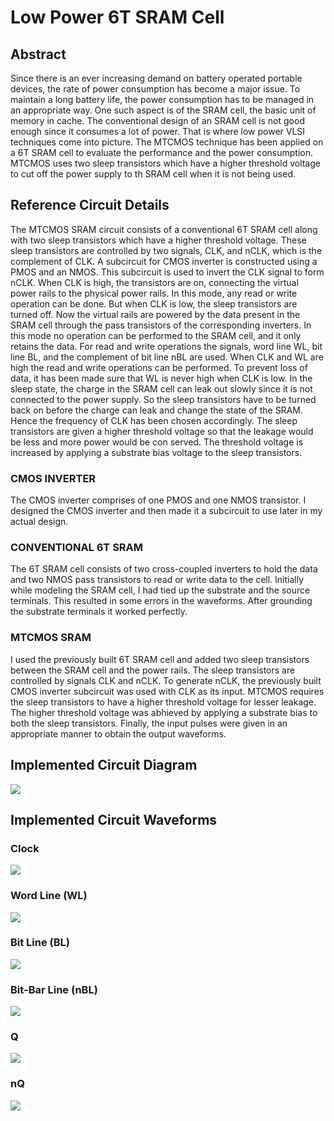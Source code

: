 # Low Power 6T SRAM Cell

## Abstract
Since there is an ever increasing demand on battery operated portable devices, the rate of power consumption has become a major issue. To maintain a long battery life, the power consumption has to be managed in an appropriate way. One such aspect is of the SRAM cell, the basic unit of memory in cache. The conventional design of an SRAM cell is not good enough since it consumes a lot of power. That is where low power VLSI techniques come into picture. The MTCMOS technique has been applied on a 6T SRAM cell to evaluate the performance and the power consumption. MTCMOS uses two sleep transistors which have a higher threshold voltage to cut off the power supply to th SRAM cell when it is not being used.

## Reference Circuit Details
The MTCMOS SRAM circuit consists of a conventional 6T SRAM cell along with two sleep transistors which have a higher threshold voltage. These sleep transistors are controlled by two signals, CLK, and nCLK, which is the complement of CLK. A subcircuit for CMOS inverter is constructed using a PMOS and an NMOS. This subcircuit is used to invert the CLK signal to form nCLK. When CLK is high, the transistors are on, connecting the virtual power rails to the physical power rails. In this mode, any read or write operation can be done. But when CLK is low, the sleep transistors are turned off. Now the virtual rails are powered by the data present in the SRAM cell through the pass transistors of the corresponding inverters. In this mode no operation can be performed to the SRAM cell, and it only retains the data. For read and write operations the signals, word line WL, bit line BL, and the complement of bit line nBL are used. When CLK and WL are high the read and write operations can be performed. To prevent loss of data, it has been made sure that WL is never high when CLK is low. In the sleep state, the charge in the SRAM cell can leak out slowly since it is not connected to the power supply. So the sleep transistors have to be turned back on before the charge can leak and change the state of the SRAM. Hence the frequency of CLK has been chosen accordingly. The sleep transistors are given a higher threshold voltage so that the leakage would be less and more power would be con served. The threshold voltage is increased by applying a substrate bias voltage to the sleep transistors.

### CMOS INVERTER
The CMOS inverter comprises of one PMOS and one NMOS transistor.
I designed the CMOS inverter and then made it a subcircuit to use later in my actual design.

### CONVENTIONAL 6T SRAM
The 6T SRAM cell consists of two cross-coupled inverters to hold the data and two NMOS pass transistors to read or write data to the cell.
Initially while modeling the SRAM cell, I had tied up the substrate and the source terminals. This resulted in some errors in the waveforms.
After grounding the substrate terminals it worked perfectly.

### MTCMOS SRAM
I used the previously built 6T SRAM cell and added two sleep transistors between the SRAM cell and the power rails.
The sleep transistors are controlled by signals CLK and nCLK. To generate nCLK, the previously built CMOS inverter subcircuit was used with CLK as its input.
MTCMOS requires the sleep transistors to have a higher threshold voltage for lesser leakage.
The higher threshold voltage was abhieved by applying a substrate bias to both the sleep transistors.
Finally, the input pulses were given in an appropriate manner to obtain the output waveforms.

## Implemented Circuit Diagram
![](https://github.com/vicky089f/eSim_Marathon_6T_SRAM/blob/main/Images/MTSRAM_esim.jpg)

## Implemented Circuit Waveforms
### Clock
![](https://github.com/vicky089f/eSim_Marathon_6T_SRAM/blob/main/Images/CLK.jpg)

### Word Line (WL)
![](https://github.com/vicky089f/eSim_Marathon_6T_SRAM/blob/main/Images/WL.jpg)

### Bit Line (BL)
![](https://github.com/vicky089f/eSim_Marathon_6T_SRAM/blob/main/Images/BL.jpg)

### Bit-Bar Line (nBL)
![](https://github.com/vicky089f/eSim_Marathon_6T_SRAM/blob/main/Images/nBL.jpg)

### Q
![](https://github.com/vicky089f/eSim_Marathon_6T_SRAM/blob/main/Images/Q.jpg)

### nQ
![](https://github.com/vicky089f/eSim_Marathon_6T_SRAM/blob/main/Images/nQ.jpg)
